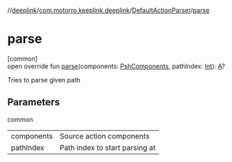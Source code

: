 //[deeplink](../../../index.md)/[com.motorro.keeplink.deeplink](../index.md)/[DefaultActionParser](index.md)/[parse](parse.md)

# parse

[common]\
open override fun [parse](parse.md)(components: [PshComponents](../../../../uri/uri/com.motorro.keeplink.uri.data/-psh-components/index.md), pathIndex: [Int](https://kotlinlang.org/api/latest/jvm/stdlib/kotlin/-int/index.html)): [A](index.md)?

Tries to parse given path

## Parameters

common

| | |
|---|---|
| components | Source action components |
| pathIndex | Path index to start parsing at |
